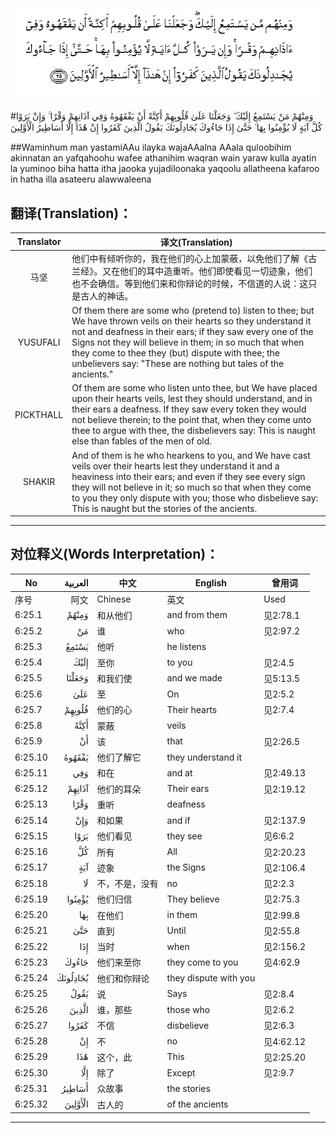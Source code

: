 ![006:025](images/006_025.gif)

#وَمِنْهُمْ مَنْ يَسْتَمِعُ إِلَيْكَ ۖ وَجَعَلْنَا عَلَىٰ قُلُوبِهِمْ أَكِنَّةً أَنْ يَفْقَهُوهُ وَفِي آذَانِهِمْ وَقْرًا ۚ وَإِنْ يَرَوْا كُلَّ آيَةٍ لَا يُؤْمِنُوا بِهَا ۚ حَتَّىٰ إِذَا جَاءُوكَ يُجَادِلُونَكَ يَقُولُ الَّذِينَ كَفَرُوا إِنْ هَٰذَا إِلَّا أَسَاطِيرُ الْأَوَّلِينَ 

##Waminhum man yastamiAAu ilayka wajaAAalna AAala quloobihim akinnatan an yafqahoohu wafee athanihim waqran wain yaraw kulla ayatin la yuminoo biha hatta itha jaooka yujadiloonaka yaqoolu allatheena kafaroo in hatha illa asateeru alawwaleena 

## 翻译(Translation)：

| Translator | 译文(Translation)                                            |
| :--------: | ------------------------------------------------------------ |
|    马坚    | 他们中有倾听你的，我在他们的心上加蒙蔽，以免他们了解《古兰经》。又在他们的耳中造重听。他们即使看见一切迹象，他们也不会确信。等到他们来和你辩论的时候，不信道的人说：这只是古人的神话。 |
|  YUSUFALI  | Of them there are some who (pretend to) listen to thee; but We have thrown veils on their hearts so they understand it not and deafness in their ears; if they saw every one of the Signs not they will believe in them; in so much that when they come to thee they (but) dispute with thee; the unbelievers say: "These are nothing but tales of the ancients." |
| PICKTHALL  | Of them are some who listen unto thee, but We have placed upon their hearts veils, lest they should understand, and in their ears a deafness. If they saw every token they would not believe therein; to the point that, when they come unto thee to argue with thee, the disbelievers say: This is naught else than fables of the men of old. |
|   SHAKIR   | And of them is he who hearkens to you, and We have cast veils over their hearts lest they understand it and a heaviness into their ears; and even if they see every sign they will not believe in it; so much so that when they come to you they only dispute with you; those who disbelieve say: This is naught but the stories of the ancients. |

---

## 对位释义(Words Interpretation)：

| No   | العربية | 中文    | English | 曾用词 |
| ---- | ------: | ------- | ------- | ------ |
| 序号 |    阿文 | Chinese | 英文    | Used   |
| 6:25.1  | وَمِنْهُمْ    | 和从他们       | and from them         | 见2:78.1  |
| 6:25.2  | مَنْ       | 谁             | who                   | 见2:97.2  |
| 6:25.3  | يَسْتَمِعُ    | 他听           | he listens            |           |
| 6:25.4  | إِلَيْكَ     | 至你           | to you                | 见2:4.5   |
| 6:25.5  | وَجَعَلْنَا   | 和我们使       | and we made           | 见5:13.5  |
| 6:25.6  | عَلَىٰ      | 至             | On                    | 见2:5.2   |
| 6:25.7  | قُلُوبِهِمْ   | 他们的心       | Their hearts          | 见2:7.4   |
| 6:25.8  | أَكِنَّةً     | 蒙蔽           | veils                 |           |
| 6:25.9  | أَنْ       | 该             | that                  | 见2:26.5  |
| 6:25.10 | يَفْقَهُوهُ   | 他们了解它     | they understand it    |           |
| 6:25.11 | وَفِي      | 和在           | and at                | 见2:49.13 |
| 6:25.12 | آذَانِهِمْ   | 他们的耳朵     | Their ears            | 见2:19.12 |
| 6:25.13 | وَقْرًا     | 重听           | deafness              |           |
| 6:25.14 | وَإِنْ      | 和如果         | and if                | 见2:137.9 |
| 6:25.15 | يَرَوْا     | 他们看见       | they see              | 见6:6.2   |
| 6:25.16 | كُلَّ       | 所有           | All                   | 见2:20.23 |
| 6:25.17 | آيَةٍ      | 迹象           | the Signs             | 见2:106.4 |
| 6:25.18 | لَا       | 不，不是，没有 | no                    | 见2:2.3   |
| 6:25.19 | يُؤْمِنُوا   | 他们归信       | They believe          | 见2:75.3  |
| 6:25.20 | بِهَا      | 在他们         | in them               | 见2:99.8  |
| 6:25.21 | حَتَّىٰ      | 直到           | Until                 | 见2:55.8  |
| 6:25.22 | إِذَا      | 当时           | when                  | 见2:156.2 |
| 6:25.23 | جَاءُوكَ    | 他们来至你     | they come to you      | 见4:62.9  |
| 6:25.24 | يُجَادِلُونَكَ | 他们和你辩论   | they dispute with you |           |
| 6:25.25 | يَقُولُ     | 说             | Says                  | 见2:8.4   |
| 6:25.26 | الَّذِينَ    | 谁，那些       | those who             | 见2:6.2   |
| 6:25.27 | كَفَرُوا    | 不信           | disbelieve            | 见2:6.3   |
| 6:25.28 | إِنْ       | 不             | no                    | 见4:62.12 |
| 6:25.29 | هَٰذَا      | 这个，此       | This                  | 见2:25.20 |
| 6:25.30 | إِلَّا      | 除了           | Except                | 见2:9.7   |
| 6:25.31 | أَسَاطِيرُ   | 众故事         | the stories           |           |
| 6:25.32 | الْأَوَّلِينَ  | 古人的         | of the ancients       |           |

---
